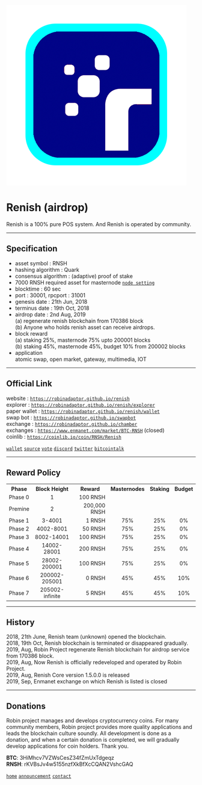 ![](https://github.com/robinadaptor/logo/blob/master/renish.png)

# Renish (airdrop)
  
Renish is a 100% pure POS system. And Renish is operated by community.
  
***
## Specification  
  
* asset symbol : RNSH  
* hashing algorithm : Quark  
* consensus algorithm : (adaptive) proof of stake   
* 7000 RNSH required asset for masternode  [`node setting`](https://github.com/robinadaptor/help/masternode.md)     
* blocktime : 60 sec  
* port : 30001, rpcport : 31001  
* genesis date : 21th Jun, 2018  
* terminus date : 19th Oct, 2018  
* airdrop date : 2nd Aug, 2019   
  (a) regenerate renish blockchain from 170386 block  
  (b) Anyone who holds renish asset can receive airdrops.    
* block reward  
  (a) staking 25%, masternode 75% upto 200001 blocks  
  (b) staking 45%, masternode 45%, budget 10% from 200002 blocks   
* application   
  atomic swap, open market, gateway, multimedia, IOT
  
***
## Official Link  
  
website : [`https://robinadaptor.github.io/renish`](https://robinadaptor.github.io/renish)      
explorer : [`https://robinadaptor.github.io/renish/explorer`](https://robinadaptor.github.io/renish/explorer)   
paper wallet : [`https://robinadaptor.github.io/renish/wallet`](https://robinadaptor.github.io/renish/wallet)   
swap bot : [`https://robinadaptor.github.io/swapbot`](https://robinadaptor.github.io/swapbot)   
exchange : [`https://robinadaptor.github.io/chamber`](https://robinadaptor.github.io/chamber)  
exchanges : [`https://www.enmanet.com/market/BTC-RNSH`](https://www.enmanet.com/market/BTC-RNSH) (closed)  
coinlib : [`https://coinlib.io/coin/RNSH/Renish`](https://coinlib.io/coin/RNSH/Renish)  

[`wallet`](https://github.com/robinadaptor/renish/releases) [`source`](https://github.com/robinadaptor/renish) [`vote`](https://robinadaptor.github.io/renish/vote)  [`discord`](https://discord.gg/zYvFFJU) [`twitter`](https://twitter.com/robinadaptor) [`bitcointalk`](https://bitcointalk.org/index.php?topic=5175349)     
  
***
## Reward Policy  

<table>
<th>Phase</th><th>Block Height</th><th>Reward</th><th>Masternodes</th><th>Staking</th><th>Budget</th>
<tr><td>Phase 0</td><td align="center">1</td><td align="right">100 RNSH</td><td align="center"></td><td align="center"></td><td align="center"></td></tr>
<tr><td>Premine</td><td align="center">2</td><td align="right">200,000 RNSH</td><td align="center"></td><td align="center"></td><td align="center"></td></tr>
<tr><td>Phase 1</td><td align="center">3-4001</td><td align="right">1 RNSH</td><td align="center">75%</td><td align="center">25%</td><td align="center">0%</td></tr>
<tr><td>Phase 2</td><td align="center">4002-8001</td><td align="right">50 RNSH</td><td align="center">75%</td><td align="center">25%</td><td align="center">0%</td></tr>
<tr><td>Phase 3</td><td align="center">8002-14001</td><td align="right">100 RNSH</td><td align="center">75%</td><td align="center">25%</td><td align="center">0%</td></tr>
<tr><td>Phase 4</td><td align="center">14002-28001</td><td align="right">200 RNSH</td><td align="center">75%</td><td align="center">25%</td><td align="center">0%</td></tr>
<tr><td>Phase 5</td><td align="center">28002-200001</td><td align="right">100 RNSH</td><td align="center">75%</td><td align="center">25%</td><td align="center">0%</td></tr>
<tr><td>Phase 6</td><td align="center">200002-205001</td><td align="right">0 RNSH</td><td align="center">45%</td><td align="center">45%</td><td align="center">10%</td></tr>
<tr><td>Phase 7</td><td align="center">205002-infinite</td><td align="right">5 RNSH</td><td align="center">45%</td><td align="center">45%</td><td align="center">10%</td></tr>
</table>
   
***
## History  
  
2018, 21th June, Renish team (unknown) opened the blockchain.  
2018, 19th Oct, Renish blockchain is terminated or disappeared gradually.  
2019, Aug, Robin Project regenerate Renish blockchain for airdrop service from 170386 block.  
2019, Aug, Now Renish is officially redeveloped and operated by Robin Project.  
2019, Aug, Renish Core version 1.5.0.0 is released   
2019, Sep, Enmanet exchange on which Renish is listed is closed   

***
## Donations 
  
Robin project manages and develops cryptocurrency coins. For many community members, Robin project provides more quality applications and leads the blockchain culture soundly. All development is done as a donation, and when a certain donation is completed, we will gradually develop applications for coin holders. Thank you.  
  
**BTC**: 3HiMhcv7VZWsCesZ34fZmUxTdgeqz    
**RNSH**: rKVBsJv4w5155nzfXkBfXcCQAN2VshcGAQ  
  
[`home`](https://github.com/robinadaptor)  [`announcement`](https://github.com/robinadaptor/announcement)  [`contact`](https://github.com/robinadaptor/POS-helper)